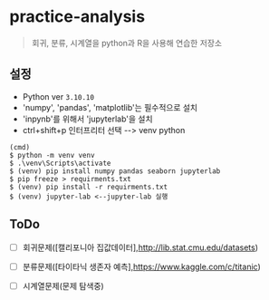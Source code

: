 # practice-analysis
>회귀, 분류, 시계열을 python과 R을 사용해 연습한 저장소
## 설정
* Python ver `3.10.10`
* 'numpy', 'pandas', 'matplotlib'는 필수적으로 설치
* 'inpynb'를 위해서 'jupyterlab'을 설치
* ctrl+shift+p 인터프리터 선택 --> venv python
```shell
(cmd)
$ python -m venv venv 
$ .\venv\Scripts\activate
$ (venv) pip install numpy pandas seaborn jupyterlab
$ pip freeze > requirments.txt
$ (venv) pip install -r requirments.txt
$ (venv) jupyter-lab <--jupyter-lab 실행
```
## ToDo
- [ ] 회귀문제([캘리포니아 집값데이터],http://lib.stat.cmu.edu/datasets)
- [ ] 분류문제([타이타닉 생존자 예측],https://www.kaggle.com/c/titanic)
- [ ] 시계열문제(문제 탐색중)

